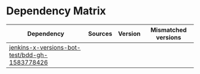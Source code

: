 # Dependency Matrix

Dependency | Sources | Version | Mismatched versions
---------- | ------- | ------- | -------------------
[jenkins-x-versions-bot-test/bdd-gh-1583778426](https://github.com/jenkins-x-versions-bot-test/bdd-gh-1583778426.git) |  | []() | 
